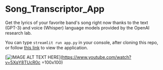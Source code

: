 # Song_Transcriptor_App
Get the lyrics of your favorite band's song right now thanks to the text (GPT-3) and voice (Whisper) language models provided by the OpenAI research lab.

You can type `streamlit run app.py` in your console, after cloning this repo, or follow [this link](https://bartekkrzepkowski-song-transcriptor-app-streamlit-app-e3htiq.streamlitapp.com/) to view the application.


[![IMAGE ALT TEXT HERE](https://img.youtube.com/vi/5XqY8TUcR0c/1.jpg)](https://www.youtube.com/watch?v=5XqY8TUcR0c =100x100)
